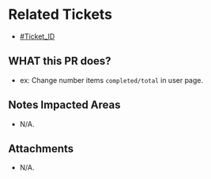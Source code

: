 <!--
  PLEASE DON'T DELETE THIS TEMPLATE UNTIL YOU HAVE READ THE FIRST SECTION.
-->

# Related Tickets

- [#Ticket_ID](https://edu-redmine.vn/issues/xxxx)

## WHAT this PR does?

- ex: Change number items `completed/total` in user page.

## Notes Impacted Areas

- N/A.

## Attachments

- N/A.
